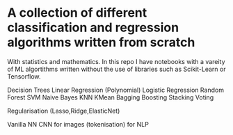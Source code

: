 # A collection of different classification and regression algorithms written from scratch 
With statistics and mathematics.
In this repo I have notebooks with a vareity of ML algortithms written without the use of libraries such as Scikit-Learn or Tensorflow.

Decision Trees
Linear Regression (Polynomial)
Logistic Regression
Random Forest
SVM
Naive Bayes
KNN
KMean
Bagging
Boosting
Stacking
Voting


Regularisation (Lasso,Ridge,ElasticNet)

Vanilla NN
CNN for images
(tokenisation) for NLP